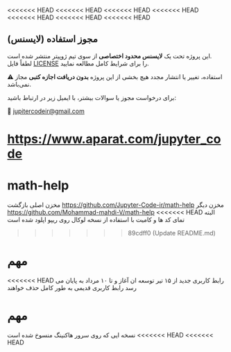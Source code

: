 <<<<<<< HEAD
<<<<<<< HEAD
<<<<<<< HEAD
<<<<<<< HEAD
<<<<<<< HEAD
<<<<<<< HEAD
<<<<<<< HEAD
## مجوز استفاده (لایسنس)

این پروژه تحت یک **لایسنس محدود اختصاصی** از سوی تیم ژوپیتر منتشر شده است.  
لطفاً فایل [LICENSE](./LICENSE) را برای شرایط کامل مطالعه نمایید.

⚠️ استفاده، تغییر یا انتشار مجدد هیچ بخشی از این پروژه **بدون دریافت اجازه کتبی** مجاز نمی‌باشد.

برای درخواست مجوز یا سوالات بیشتر، با ایمیل زیر در ارتباط باشید:

📧 jupitercodeir@gmail.com

https://www.aparat.com/jupyter_code
=======
# math-help
مخزن اصلی بازگشت https://github.com/Jupyter-Code-ir/math-help
مخزن دیگر
https://github.com/Mohammad-mahdi-V/math-help
<<<<<<< HEAD
البته تمای کد ها و کامیت با استفاده از نسخه لوکال روی ریپو اپلود شده است
>>>>>>> 89cdff0 (Update README.md)
# مهم
<<<<<<< HEAD
رابط کاربری جدید از ۱۵ تیر توسعه ان آغاز و تا ۱۰ مرداد به پایان می رسد 
رابط کاربری قدیمی به طور کامل حذف خواهند 

# مهم
نسخه ایی که روی سرور هاکنینگ   منسوخ شده است 
<<<<<<< HEAD
<<<<<<< HEAD

